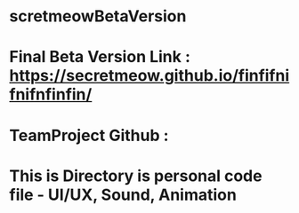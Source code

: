 # scretmeowBetaVersion
# Final Beta Version Link : https://secretmeow.github.io/finfifnifnifnfinfin/
# TeamProject Github : 

# This is Directory is personal code file - UI/UX, Sound, Animation
